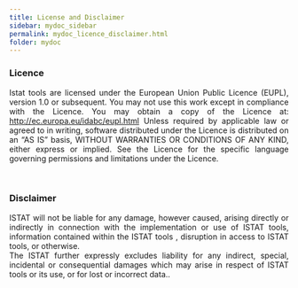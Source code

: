 ```yaml
---
title: License and Disclaimer
sidebar: mydoc_sidebar
permalink: mydoc_licence_disclaimer.html
folder: mydoc
---
```


### Licence
<p style="text-align:justify;">Istat tools are licensed under the European Union Public Licence (EUPL), version 1.0 or subsequent. You may not use this work except in compliance with the Licence. You may obtain a copy of the Licence at: <a href="http://ec.europa.eu/idabc/eupl.html">http://ec.europa.eu/idabc/eupl.html</a> Unless required by applicable law or agreed to in writing, software distributed under the Licence is distributed on an “AS IS” basis, WITHOUT WARRANTIES OR CONDITIONS OF ANY KIND, either express or implied. See the Licence for the specific language governing permissions and limitations under the Licence.</p>
<br>

### Disclaimer
<p style="text-align:justify;">ISTAT will not be liable for any damage, however caused, arising directly or indirectly in connection with the implementation or use of ISTAT tools, information contained within the ISTAT tools , disruption in access to ISTAT tools, or otherwise.<br>
The ISTAT further expressly excludes liability for any indirect, special, incidental or consequential damages which may arise in respect of ISTAT tools or its use, or for lost or incorrect data.. </p>
